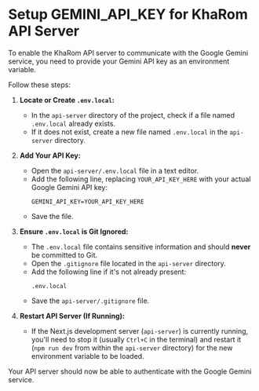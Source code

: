 # Setup GEMINI_API_KEY for KhaRom API Server

To enable the KhaRom API server to communicate with the Google Gemini service, you need to provide your Gemini API key as an environment variable.

Follow these steps:

1.  **Locate or Create `.env.local`:**
    *   In the `api-server` directory of the project, check if a file named `.env.local` already exists.
    *   If it does not exist, create a new file named `.env.local` in the `api-server` directory.

2.  **Add Your API Key:**
    *   Open the `api-server/.env.local` file in a text editor.
    *   Add the following line, replacing `YOUR_API_KEY_HERE` with your actual Google Gemini API key:
        ```
        GEMINI_API_KEY=YOUR_API_KEY_HERE
        ```
    *   Save the file.

3.  **Ensure `.env.local` is Git Ignored:**
    *   The `.env.local` file contains sensitive information and should **never** be committed to Git.
    *   Open the `.gitignore` file located in the `api-server` directory.
    *   Add the following line if it's not already present:
        ```
        .env.local
        ```
    *   Save the `api-server/.gitignore` file.

4.  **Restart API Server (If Running):**
    *   If the Next.js development server (`api-server`) is currently running, you'll need to stop it (usually `Ctrl+C` in the terminal) and restart it (`npm run dev` from within the `api-server` directory) for the new environment variable to be loaded.

Your API server should now be able to authenticate with the Google Gemini service.
